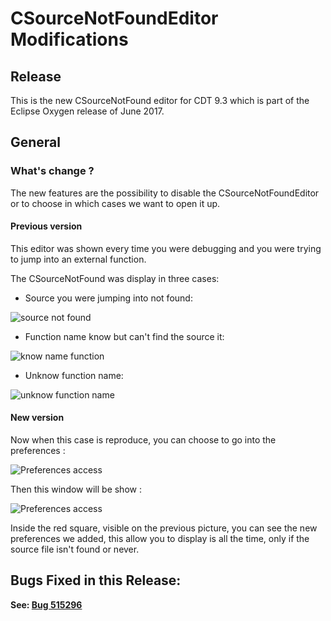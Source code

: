 # CSourceNotFoundEditor Modifications

## Release

This is the new CSourceNotFound editor for CDT 9.3 which is part of the Eclipse Oxygen release of June 2017.

## General
### What's change ?

The new features are the possibility to disable the CSourceNotFoundEditor or to choose in which cases we want to open it up. 

#### Previous version
This editor was shown every time you were debugging and you were trying to jump into an external function.

The CSourceNotFound was display in three cases:
  - Source you were jumping into not found:
 
![source not found](https://github.com/PierreSachot/Internship-Reports/blob/master/images/CDT%20new%20CSourceNotFoundEditor/Screenshot_1.png?raw=true)

  - Function name know but can't find the source it:

![know name function](https://github.com/PierreSachot/Internship-Reports/blob/master/images/CDT%20new%20CSourceNotFoundEditor/Screenshot_2.png?raw=true)

  - Unknow function name:
  
![unknow function name](https://github.com/PierreSachot/Internship-Reports/blob/master/images/CDT%20new%20CSourceNotFoundEditor/Screenshot_3.png?raw=true)

#### New version
Now when this case is reproduce, you can choose to go into the preferences :

![Preferences access](https://github.com/PierreSachot/Internship-Reports/blob/master/images/CDT%20new%20CSourceNotFoundEditor/Screenshot_4.png?raw=true)

Then this window will be show :

![Preferences access](https://github.com/PierreSachot/Internship-Reports/blob/master/images/CDT%20new%20CSourceNotFoundEditor/Screenshot_5.png?raw=true)

Inside the red square, visible on the previous picture, you can see the new preferences we added, this allow you to display is all the time, only if the source file isn't found or never.


## Bugs Fixed in this Release:

**See: [Bug 515296](https://bugs.eclipse.org/bugs/show_bug.cgi?id=515296)**


